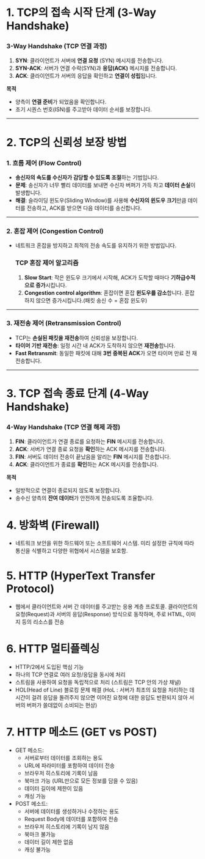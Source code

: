 # 1. TCP의 접속 시작 단계 (3-Way Handshake)

### **3-Way Handshake (TCP 연결 과정)**

1. **SYN**: 클라이언트가 서버에 **연결 요청** (SYN) 메시지를 전송합니다.
2. **SYN-ACK**: 서버가 연결 수락(SYN)과 **응답(ACK)** 메시지를 전송합니다.
3. **ACK**: 클라이언트가 서버의 응답을 확인하고 **연결이 성립**됩니다.

**목적**

- 양측이 **연결 준비**가 되었음을 확인합니다.
- 초기 시퀀스 번호(ISN)를 주고받아 데이터 순서를 보장합니다.

---

# 2. TCP의 신뢰성 보장 방법

### 1. 흐름 제어 (Flow Control)

- **송신자의 속도를 수신자가 감당할 수 있도록 조절**하는 기법입니다.
- **문제**: 송신자가 너무 빨리 데이터를 보내면 수신자 버퍼가 가득 차고 **데이터 손실**이 발생합니다.
- **해결**: 슬라이딩 윈도우(Sliding Window)를 사용해 **수신자의 윈도우 크기**만큼 데이터를 전송하고, ACK를 받으면 다음 데이터를 송신합니다.

---

### 2. 혼잡 제어 (Congestion Control)

- 네트워크 혼잡을 방지하고 최적의 전송 속도를 유지하기 위한 방법입니다.
    
    ### TCP 혼잡 제어 알고리즘
    
    1. **Slow Start**: 작은 윈도우 크기에서 시작해, ACK가 도착할 때마다 **기하급수적으로 증가**시킵니다.
    2. **Congestion control algorithm**: 혼잡이면 혼잡 **윈도우를 감소**합니다. 혼잡하지 않으면 증가시킵니다.(패킷 송신 수 = 혼잡 윈도우)

---

### 3. 재전송 제어 (Retransmission Control)

- TCP는 **손실된 패킷을 재전송**하여 신뢰성을 보장합니다.
- **타이머 기반 재전송**: 일정 시간 내 ACK가 도착하지 않으면 **재전송**합니다.
- **Fast Retransmit**: 동일한 패킷에 대해 **3번 중복된 ACK**가 오면 타이머 만료 전 재전송합니다.

---

# 3. TCP 접속 종료 단계 (4-Way Handshake)

### **4-Way Handshake (TCP 연결 해제 과정)**

1. **FIN**: 클라이언트가 연결 종료를 요청하는 **FIN** 메시지를 전송합니다.
2. **ACK**: 서버가 연결 종료 요청을 **확인**하는 ACK 메시지를 전송합니다.
3. **FIN**: 서버도 데이터 전송이 끝났음을 알리는 **FIN** 메시지를 전송합니다.
4. **ACK**: 클라이언트가 종료를 **확인**하는 ACK 메시지를 전송합니다.

**목적**

- 일방적으로 연결이 종료되지 않도록 보장합니다.
- 송수신 양측의 **잔여 데이터**가 안전하게 전송되도록 조율합니다.

# 4. 방화벽 (Firewall)

- 네트워크 보안을 위한 하드웨어 또는 소프트웨어 시스템. 미리 설정한 규칙에 따라 통신을 식별하고 다양한 위협에서 시스템을 보호함.


# 5. HTTP (HyperText Transfer Protocol)

- 웹에서 클라이언트와 서버 간 데이터를 주고받는 응용 계층 프로토콜. 클라이언트의 요청(Request)과 서버의 응답(Response) 방식으로 동작하며, 주로 HTML, 이미지 등의 리소스를 전송

# 6. HTTP 멀티플렉싱

- HTTP/2에서 도입된 핵심 기능
- 하나의 TCP 연결로 여러 요청/응답을 동시에 처리
- 스트림을 사용하여 요청을 독립적으로 처리 (스트림은 TCP 안의 가상 채널)
- HOL(Head of Line) 블로킹 문제 해결
  (HoL : 서버가 최초의 요청을 처리하는 데 시간이 걸려 응답을 돌려주지 않으면 이어진 요청에 대한 응답도 반환되지 않아 서버의 버퍼가 쓸데없이 소비되는 현상)


# 7. HTTP 메소드 (GET vs POST)

- GET 메소드:
    - 서버로부터 데이터를 조회하는 용도
    - URL에 파라미터를 포함하여 데이터 전송
    - 브라우저 히스토리에 기록이 남음
    - 북마크 가능 (URL만으로 모든 정보를 담을 수 있음)
    - 데이터 길이에 제한이 있음
    - 캐싱 가능
- POST 메소드:
    - 서버에 데이터를 생성하거나 수정하는 용도
    - Request Body에 데이터를 포함하여 전송
    - 브라우저 히스토리에 기록이 남지 않음
    - 북마크 불가능
    - 데이터 길이 제한 없음
    - 캐싱 불가능
